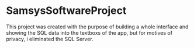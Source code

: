 # SamsysSoftwareProject
This project was created with the purpose of building a whole interface and showing the SQL data into the textboxs of the app, but for motives of privacy, i eliminated the SQL Server.
